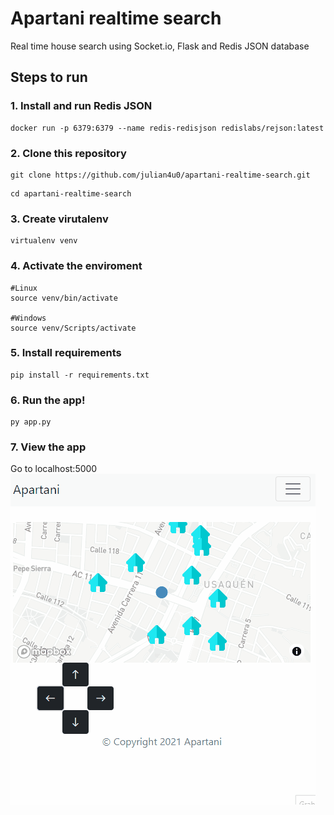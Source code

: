 # Apartani realtime search

Real time house search using Socket.io, Flask and Redis JSON database

## Steps to run 


### 1. Install and run Redis JSON
```
docker run -p 6379:6379 --name redis-redisjson redislabs/rejson:latest
```

### 2. Clone this repository
```
git clone https://github.com/julian4u0/apartani-realtime-search.git
```

```
cd apartani-realtime-search
```

### 3. Create virutalenv

```
virtualenv venv
```

### 4. Activate the enviroment
```
#Linux
source venv/bin/activate

#Windows
source venv/Scripts/activate
```
### 5. Install requirements
```
pip install -r requirements.txt
```
### 6. Run the app!
```
py app.py
```
### 7. View the app
Go to localhost:5000
![Animation](Animation.gif)
